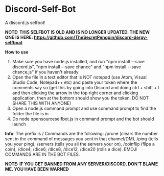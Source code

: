 # Discord-Self-Bot
A discord.js selfbot!

**NOTE: THIS SELFBOT IS OLD AND IS NO LONGER UPDATED. THE NEW ONE IS HERE: https://github.com/TheSecretPenguin/discord-derpy-selfboat**

**How to use**
1. Make sure you have node.js installed, and run "npm install --save discord.js", "npm install --save chance" and "npm install --save chance.js" if you haven't already
2. Open the file in a text editor that is NOT notepad (use Atom, Visual Studio Code, Notepad++ etc) and paste your token where the comments say so (get this by going into Discord and doing ctrl + shift + I and then clicking the arrow in the top right corner and clicking application, then at the bottom should show you the token. DO NOT SHARE THIS WITH ANYONE)
3. Open a node.js command prompt and use command prompt to find the folder the file is in
4. Do node opensourceselfbot.js in command prompt and the bot should launch

**Info**:
The prefix is /
Commands are the following: /prune (clears the number sent in the command of messages you sent in that channel/DM), /ping (tells you your ping), /servers (tells you all the servers your on), /coinflip (flips a coin), /dice4, /dice6, /dice8, /dice12, /dice20 (rolls a dice). EMOJI COMMANDS ARE IN THE BOT FILES.


**NOTE: IF YOU GET BANNED FROM ANY SERVER/DISCORD, DON'T BLAME ME. YOU HAVE BEEN WARNED**
